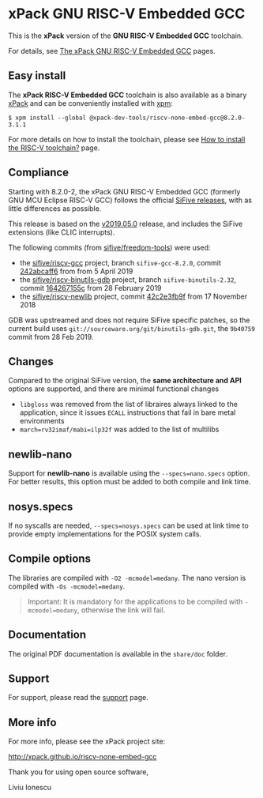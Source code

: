 # xPack GNU RISC-V Embedded GCC

This is the **xPack** version of the
**GNU RISC-V Embedded GCC** toolchain.

For details, see
[The xPack GNU RISC-V Embedded GCC](https://xpack.github.io/riscv-none-embed-gcc/) pages.

## Easy install

The **xPack RISC-V Embedded GCC** toolchain is also available as a
binary [xPack](https://www.npmjs.com/package/@xpack-dev-tools/riscv-none-embed-gcc)
and can be conveniently installed with [xpm](https://www.npmjs.com/package/xpm):

```console
$ xpm install --global @xpack-dev-tools/riscv-none-embed-gcc@8.2.0-3.1.1
```

For more details on how to install the toolchain, please see
[How to install the RISC-V toolchain?](http://xpack.github.io/toolchain/riscv-bone-embed-gcc/install/) page.

## Compliance

Starting with 8.2.0-2, the xPack GNU RISC-V Embedded GCC (formerly
GNU MCU Eclipse RISC-V GCC) follows
the official [SiFive releases](https://github.com/sifive/freedom-tools/releases),
with as little differences as possible.

This release is based on the
[v2019.05.0](https://github.com/sifive/freedom-tools/releases/tag/v2019.05.0)
release, and includes the SiFive extensions (like CLIC interrupts).

The following commits (from [sifive/freedom-tools](https://github.com/sifive/freedom-tools/tree/master/src)) were used:

- the [sifive/riscv-gcc](https://github.com/sifive/riscv-gcc) project,
branch `sifive-gcc-8.2.0`, commit
[242abcaff6](https://github.com/sifive/riscv-gcc/tree/242abcaff697d0a1ea12dccc975465e1bfeb8331)
from from 5 April 2019
- the [sifive/riscv-binutils-gdb](https://github.com/sifive/riscv-binutils-gdb)
project, branch `sifive-binutils-2.32`, commit
[164267155c](https://github.com/sifive/riscv-binutils-gdb/tree/164267155c96f91472a539ca78ac919993bc5b4e)
from 28 February 2019
- the [sifive/riscv-newlib](https://github.com/sifive/riscv-newlib) project,
commit [42c2e3fb9f](https://github.com/sifive/riscv-newlib/tree/42c2e3fb9f557d59b76d1a64bb6fb32707ff4530)
from 17 November 2018

GDB was upstreamed and does not require SiFive specific patches,
so the current build uses
`git://sourceware.org/git/binutils-gdb.git`, the `9b40759` commit from
28 Feb 2019.

## Changes

Compared to the original SiFive version, the **same architecture and API**
options are supported, and there are minimal functional changes

- `libgloss` was removed from the list of libraires always linked to the
  application, since it issues `ECALL`
  instructions that fail in bare metal environments
- `march=rv32imaf/mabi=ilp32f` was added to the list of multilibs

## newlib-nano

Support for **newlib-nano** is available using the
`--specs=nano.specs` option. For better results, this option must be
added to both compile and link time.

## nosys.specs

If no syscalls are needed, `--specs=nosys.specs` can be used at link
time to provide empty implementations for the POSIX system calls.

## Compile options

The libraries are compiled with `-O2 -mcmodel=medany`. The nano version is
compiled with `-Os -mcmodel=medany`.

> Important: It is mandatory for the applications to be compiled with
`-mcmodel=medany`, otherwise the link will fail.

## Documentation

The original PDF documentation is available in the `share/doc` folder.

## Support

For support, please read the
[support](https://xpack.github.io/riscv-none-embed-gcc/support/) page.

## More info

For more info, please see the xPack project site:

  http://xpack.github.io/riscv-none-embed-gcc


Thank you for using open source software,

Liviu Ionescu

